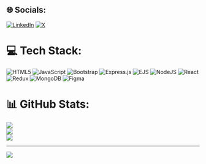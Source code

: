 
## 🌐 Socials:
[![LinkedIn](https://img.shields.io/badge/LinkedIn-%230077B5.svg?logo=linkedin&logoColor=white)](https://www.linkedin.com/in/deepak-dharsh-0a95b4323/) [![X](https://img.shields.io/badge/X-black.svg?logo=X&logoColor=white)](https://x.com/deepakDotCom_) 

# 💻 Tech Stack:
![HTML5](https://img.shields.io/badge/html5-%23E34F26.svg?style=for-the-badge&logo=html5&logoColor=white) ![JavaScript](https://img.shields.io/badge/javascript-%23323330.svg?style=for-the-badge&logo=javascript&logoColor=%23F7DF1E) ![Bootstrap](https://img.shields.io/badge/bootstrap-%238511FA.svg?style=for-the-badge&logo=bootstrap&logoColor=white) ![Express.js](https://img.shields.io/badge/express.js-%23404d59.svg?style=for-the-badge&logo=express&logoColor=%2361DAFB) ![EJS](https://img.shields.io/badge/ejs-%23B4CA65.svg?style=for-the-badge&logo=ejs&logoColor=black) ![NodeJS](https://img.shields.io/badge/node.js-6DA55F?style=for-the-badge&logo=node.js&logoColor=white) ![React](https://img.shields.io/badge/react-%2320232a.svg?style=for-the-badge&logo=react&logoColor=%2361DAFB) ![Redux](https://img.shields.io/badge/redux-%23593d88.svg?style=for-the-badge&logo=redux&logoColor=white) ![MongoDB](https://img.shields.io/badge/MongoDB-%234ea94b.svg?style=for-the-badge&logo=mongodb&logoColor=white) ![Figma](https://img.shields.io/badge/figma-%23F24E1E.svg?style=for-the-badge&logo=figma&logoColor=white)
# 📊 GitHub Stats:
![](https://github-readme-stats.vercel.app/api?username=Deepakdharsh&theme=swift&hide_border=false&include_all_commits=true&count_private=false)<br/>
![](https://github-readme-streak-stats.herokuapp.com/?user=Deepakdharsh&theme=swift&hide_border=false)<br/>
![](https://github-readme-stats.vercel.app/api/top-langs/?username=Deepakdharsh&theme=swift&hide_border=false&include_all_commits=true&count_private=false&layout=compact)

---
[![](https://visitcount.itsvg.in/api?id=Deepakdharsh&icon=0&color=0)](https://visitcount.itsvg.in)

<!-- Proudly created with GPRM ( https://gprm.itsvg.in ) -->
